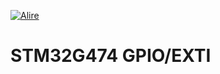 [![Alire](https://img.shields.io/endpoint?url=https://alire.ada.dev/badges/a0b_stm32g474_gpio.json)](https://alire.ada.dev/crates/a0b_stm32g474_gpio.html)

# STM32G474 GPIO/EXTI
